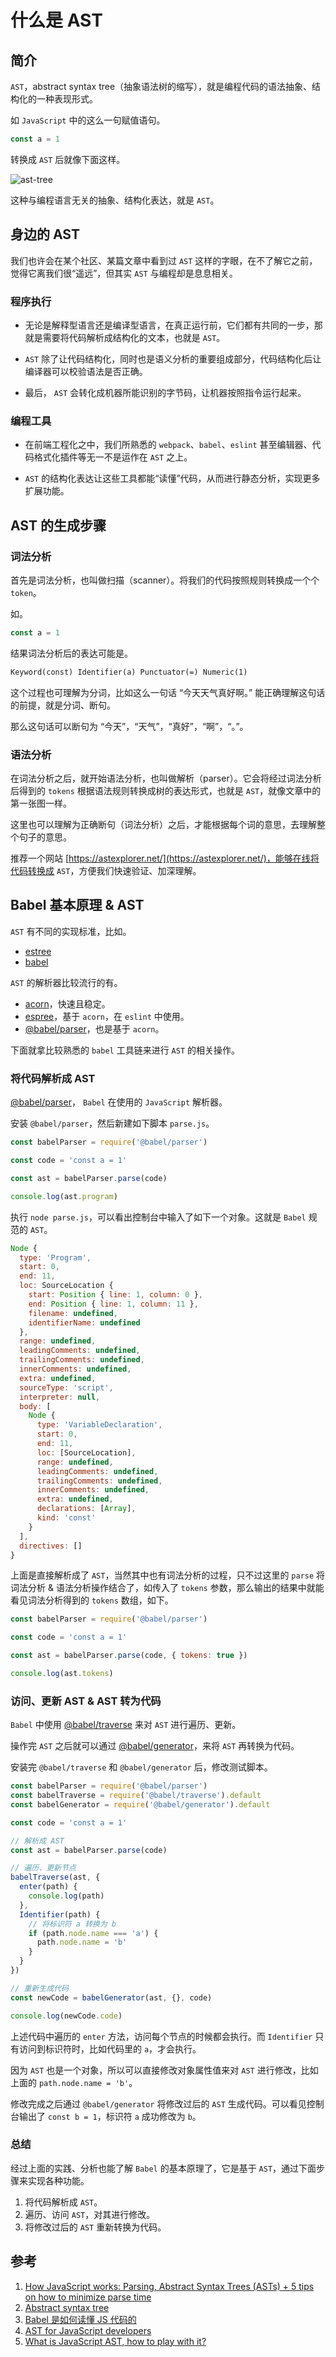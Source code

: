 # 什么是 AST

## 简介

`AST`，abstract syntax tree（抽象语法树的缩写），就是编程代码的语法抽象、结构化的一种表现形式。

如 `JavaScript` 中的这么一句赋值语句。

```js
const a = 1
```

转换成 `AST` 后就像下面这样。

![ast-tree](./img/ast-tree.png)

这种与编程语言无关的抽象、结构化表达，就是 `AST`。

## 身边的 AST

我们也许会在某个社区、某篇文章中看到过 `AST` 这样的字眼，在不了解它之前，觉得它离我们很“遥远”，但其实 `AST` 与编程却是息息相关。

### 程序执行

- 无论是解释型语言还是编译型语言，在真正运行前，它们都有共同的一步，那就是需要将代码解析成结构化的文本，也就是 `AST`。

- `AST` 除了让代码结构化，同时也是语义分析的重要组成部分，代码结构化后让编译器可以校验语法是否正确。

- 最后， `AST` 会转化成机器所能识别的字节码，让机器按照指令运行起来。

### 编程工具

- 在前端工程化之中，我们所熟悉的 `webpack`、`babel`、`eslint` 甚至编辑器、代码格式化插件等无一不是运作在 `AST` 之上。

- `AST` 的结构化表达让这些工具都能“读懂”代码，从而进行静态分析，实现更多扩展功能。

## AST 的生成步骤

### 词法分析

首先是词法分析，也叫做扫描（scanner）。将我们的代码按照规则转换成一个个 `token`。

如。

```js
const a = 1
```

结果词法分析后的表达可能是。

```txt
Keyword(const) Identifier(a) Punctuator(=) Numeric(1)
```

这个过程也可理解为分词，比如这么一句话 “今天天气真好啊。” 能正确理解这句话的前提，就是分词、断句。

那么这句话可以断句为 “今天”，“天气”，“真好”，“啊”，“。”。

### 语法分析

在词法分析之后，就开始语法分析，也叫做解析（parser）。它会将经过词法分析后得到的 `tokens` 根据语法规则转换成树的表达形式，也就是 `AST`，就像文章中的第一张图一样。

这里也可以理解为正确断句（词法分析）之后，才能根据每个词的意思，去理解整个句子的意思。

推荐一个网站 [https://astexplorer.net/](https://astexplorer.net/)，能够在线将代码转换成 `AST`，方便我们快速验证、加深理解。

## Babel 基本原理 & AST

`AST` 有不同的实现标准，比如。

- [estree](https://github.com/estree/estree)
- [babel](https://github.com/babel/babel/blob/main/packages/babel-parser/ast/spec.md)

`AST` 的解析器比较流行的有。

- [acorn](https://github.com/acornjs/acorn)，快速且稳定。
- [espree](https://github.com/eslint/espree)，基于 `acorn`，在 `eslint` 中使用。
- [@babel/parser](https://babeljs.io/docs/en/babel-parser)，也是基于 `acorn`。

下面就拿比较熟悉的 `babel` 工具链来进行 `AST` 的相关操作。

### 将代码解析成 AST

[@babel/parser](https://babeljs.io/docs/en/babel-parser)， `Babel` 在使用的 `JavaScript` 解析器。

安装 `@babel/parser`，然后新建如下脚本 `parse.js`。

```js
const babelParser = require('@babel/parser')

const code = 'const a = 1'

const ast = babelParser.parse(code)

console.log(ast.program)
```

执行 `node parse.js`，可以看出控制台中输入了如下一个对象。这就是 `Babel` 规范的 `AST`。

```js
Node {
  type: 'Program',
  start: 0,
  end: 11,
  loc: SourceLocation {
    start: Position { line: 1, column: 0 },
    end: Position { line: 1, column: 11 },
    filename: undefined,
    identifierName: undefined
  },
  range: undefined,
  leadingComments: undefined,
  trailingComments: undefined,
  innerComments: undefined,
  extra: undefined,
  sourceType: 'script',
  interpreter: null,
  body: [
    Node {
      type: 'VariableDeclaration',
      start: 0,
      end: 11,
      loc: [SourceLocation],
      range: undefined,
      leadingComments: undefined,
      trailingComments: undefined,
      innerComments: undefined,
      extra: undefined,
      declarations: [Array],
      kind: 'const'
    }
  ],
  directives: []
}
```

上面是直接解析成了 `AST`，当然其中也有词法分析的过程，只不过这里的 `parse` 将词法分析 & 语法分析操作结合了，如传入了 `tokens` 参数，那么输出的结果中就能看见词法分析得到的 `tokens` 数组，如下。

```js
const babelParser = require('@babel/parser')

const code = 'const a = 1'

const ast = babelParser.parse(code, { tokens: true })

console.log(ast.tokens)
```

### 访问、更新 AST & AST 转为代码

`Babel` 中使用 [@babel/traverse](https://babeljs.io/docs/en/babel-traverse) 来对 `AST` 进行遍历、更新。

操作完 `AST` 之后就可以通过 [@babel/generator](https://babeljs.io/docs/en/babel-generator)，来将 `AST` 再转换为代码。

安装完 `@babel/traverse` 和 `@babel/generator` 后，修改测试脚本。

```js
const babelParser = require('@babel/parser')
const babelTraverse = require('@babel/traverse').default
const babelGenerator = require('@babel/generator').default

const code = 'const a = 1'

// 解析成 AST
const ast = babelParser.parse(code)

// 遍历、更新节点
babelTraverse(ast, {
  enter(path) {
    console.log(path)
  },
  Identifier(path) {
    // 将标识符 a 转换为 b
    if (path.node.name === 'a') {
      path.node.name = 'b'
    }
  }
})

// 重新生成代码
const newCode = babelGenerator(ast, {}, code)

console.log(newCode.code)
```

上述代码中遍历的 `enter` 方法，访问每个节点的时候都会执行。而 `Identifier` 只有访问到标识符时，比如代码里的 `a`，才会执行。

因为 `AST` 也是一个对象，所以可以直接修改对象属性值来对 `AST` 进行修改，比如上面的 `path.node.name = 'b'`。

修改完成之后通过 `@babel/generator` 将修改过后的 `AST` 生成代码。可以看见控制台输出了 `const b = 1`，标识符 `a` 成功修改为 `b`。

### 总结

经过上面的实践、分析也能了解 `Babel` 的基本原理了，它是基于 `AST`，通过下面步骤来实现各种功能。

1. 将代码解析成 `AST`。
2. 遍历、访问 `AST`，对其进行修改。
3. 将修改过后的 `AST` 重新转换为代码。

## 参考

1. [How JavaScript works: Parsing, Abstract Syntax Trees (ASTs) + 5 tips on how to minimize parse time](https://blog.sessionstack.com/how-javascript-works-parsing-abstract-syntax-trees-asts-5-tips-on-how-to-minimize-parse-time-abfcf7e8a0c8)
2. [Abstract syntax tree](https://en.wikipedia.org/wiki/Abstract_syntax_tree)
3. [Babel 是如何读懂 JS 代码的](https://zhuanlan.zhihu.com/p/27289600)
4. [AST for JavaScript developers](https://itnext.io/ast-for-javascript-developers-3e79aeb08343)
5. [What is JavaScript AST, how to play with it?](https://stackoverflow.com/a/66194129/7627744)
